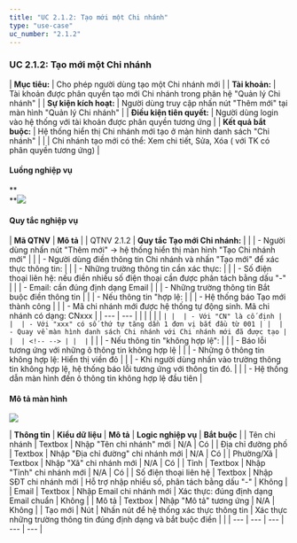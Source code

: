 ```yaml
---
title: "UC 2.1.2: Tạo mới một Chi nhánh"
type: "use-case"
uc_number: "2.1.2"
---
```


### UC 2.1.2: Tạo mới một Chi nhánh

| **Mục tiêu:** | Cho phép người dùng tạo một Chi nhánh mới |
| **Tài khoản:** | Tài khoản được phân quyền tạo mới Chi nhánh trong phân hệ "Quản lý Chi nhánh" |
| **Sự kiện kích hoạt:** | Người dùng truy cập nhấn nút "Thêm mới" tại màn hình "Quản lý Chi nhánh" |
| **Điều kiện tiên quyết:** | Người dùng login vào hệ thống với tài khoản được phân quyền tương ứng |
| **Kết quả bắt buộc:** | Hệ thống hiển thị Chi nhánh mới tạo ở màn hình danh sách "Chi nhánh" |
|  | Chi nhánh tạo mới có thể: Xem chi tiết, Sửa, Xóa ( với TK có phân quyền tương ứng) |

#### Luồng nghiệp vụ

**\
**![](media/image117.png)

#### Quy tắc nghiệp vụ

| **Mã QTNV** | **Mô tả** |
| QTNV 2.1.2 | **Quy tắc Tạo mới Chi nhánh:** |
|  | - Người dùng nhấn nút "Thêm mới" -\> hệ thống hiển thị màn hình "Tạo Chi nhánh mới" |
|  | - Người dùng điền thông tin Chi nhánh và nhấn "Tạo mới" để xác thực thông tin: |
|  | - Những trường thông tin cần xác thực: |
|  | - Số điện thoại liên hệ: nếu điền nhiều số điện thoại cần được phân tách bằng dấu "-" |
|  | - Email: cần đúng định dạng Email |
|  | - Những trường thông tin Bắt buộc điền thông tin |
|  | - Nếu thông tin "hợp lệ: |
|  | - Hệ thống báo Tạo mới thành công |
|  | - Mã chi nhánh mới được hệ thống tự động sinh. Mã chi nhánh có dạng: CNxxx |
| --- | --- |
|  | <!-- --> |
|  | ``` |
|  | - Với "CN" là cố định |
|  | - Với "xxx" có số thứ tự tăng dần 1 đơn vị bắt đầu từ 001 |
|  | - Quay về màn hình danh sách Chi nhánh với Chi nhánh mới đã được tạo |
|  | <!-- --> |
|  | ``` |
|  | - Nếu thông tin "không hợp lệ": |
|  | - Báo lỗi tương ứng với những ô thông tin không hợp lệ |
|  | - Những ô thông tin không hợp lệ: Hiển thị viền đỏ |
|  | - Khi người dùng nhấn vào trường thông tin không hợp lệ, hệ thống báo lỗi tương ứng với thông tin đó. |
|  | - Hệ thống dẫn màn hình đến ô thông tin không hợp lệ đầu tiên |

#### Mô tả màn hình

![](media/image118.png)

| **Thông tin** | **Kiểu dữ liệu** | **Mô tả** | **Logic nghiệp vụ** | **Bắt buộc** |
| Tên chi nhánh | Textbox | Nhập "Tên chi nhánh" mới | N/A | Có |
| Địa chỉ đường phố | Textbox | Nhập "Địa chỉ đường" chi nhánh mới | N/A | Có |
| Phường/Xã | Textbox | Nhập "Xã" chi nhánh mới | N/A | Có |
| Tỉnh | Textbox | Nhập "Tỉnh" chi nhánh mới | N/A | Có |
| Số điện thoại liên hệ | Textbox | Nhập SĐT chi nhánh mới | Hỗ trợ nhập nhiều số, phân tách bằng dấu "-" | Không |
| Email | Textbox | Nhập Email chi nhánh mới | Xác thực: đúng định dạng Email chuẩn | Không |
| Mô tả | Textbox | Nhập "Mô tả" tương ứng | N/A | Không |
| Tạo mới | Nút | Nhấn nút để hệ thống xác thực thông tin | Xác thực những trường thông tin đúng định dạng và bắt buộc điền |  |
| --- | --- | --- | --- | --- |
